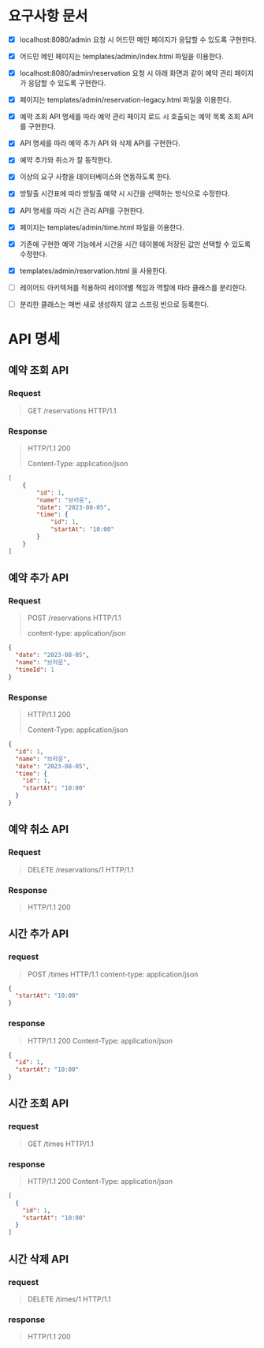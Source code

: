 # 요구사항 문서

- [x] localhost:8080/admin 요청 시 어드민 메인 페이지가 응답할 수 있도록 구현한다.
- [x] 어드민 메인 페이지는 templates/admin/index.html 파일을 이용한다.
- [x] localhost:8080/admin/reservation 요청 시 아래 화면과 같이 예약 관리 페이지가 응답할 수 있도록 구현한다.
- [x] 페이지는 templates/admin/reservation-legacy.html 파일을 이용한다.
- [x] 예약 조회 API 명세를 따라 예약 관리 페이지 로드 시 호출되는 예약 목록 조회 API를 구현한다.
- [x] API 명세를 따라 예약 추가 API 와 삭제 API를 구현한다.
- [x] 예약 추가와 취소가 잘 동작한다.
- [x] 이상의 요구 사항을 데이터베이스와 연동하도록 한다.

- [x] 방탈출 시간표에 따라 방탈출 예약 시 시간을 선택하는 방식으로 수정한다.
- [x] API 명세를 따라 시간 관리 API를 구현한다.
- [x] 페이지는 templates/admin/time.html 파일을 이용한다.

- [x] 기존에 구현한 예약 기능에서 시간을 시간 테이블에 저장된 값만 선택할 수 있도록 수정한다.
- [x] templates/admin/reservation.html 을 사용한다.

- [ ] 레이어드 아키텍처를 적용하여 레이어별 책임과 역할에 따라 클래스를 분리한다.
- [ ] 분리한 클래스는 매번 새로 생성하지 않고 스프링 빈으로 등록한다.

# API 명세

## 예약 조회 API

### Request

> GET /reservations HTTP/1.1

### Response

> HTTP/1.1 200
>
> Content-Type: application/json

``` JSON 
[
    {
        "id": 1,
        "name": "브라운",
        "date": "2023-08-05",
        "time": {
            "id": 1,
            "startAt": "10:00"
        }
    }
]
```

## 예약 추가 API

### Request

> POST /reservations HTTP/1.1
>
> content-type: application/json

```JSON
{
  "date": "2023-08-05",
  "name": "브라운",
  "timeId": 1
}
```

### Response

> HTTP/1.1 200
>
> Content-Type: application/json

```JSON
{
  "id": 1,
  "name": "브라운",
  "date": "2023-08-05",
  "time": {
    "id": 1,
    "startAt": "10:00"
  }
}
```

## 예약 취소 API

### Request

> DELETE /reservations/1 HTTP/1.1

### Response

> HTTP/1.1 200

## 시간 추가 API

### request

> POST /times HTTP/1.1
> content-type: application/json

```JSON
{
  "startAt": "10:00"
}
```

### response

> HTTP/1.1 200
> Content-Type: application/json

```JSON
{
  "id": 1,
  "startAt": "10:00"
}
```

## 시간 조회 API

### request

> GET /times HTTP/1.1

### response

> HTTP/1.1 200
> Content-Type: application/json

```JSON
[
  {
    "id": 1,
    "startAt": "10:00"
  }
]
```

## 시간 삭제 API

### request

> DELETE /times/1 HTTP/1.1

### response

> HTTP/1.1 200
